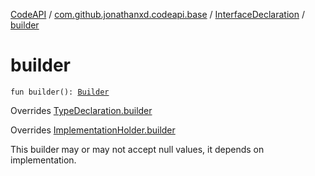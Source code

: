 [CodeAPI](../../index.md) / [com.github.jonathanxd.codeapi.base](../index.md) / [InterfaceDeclaration](index.md) / [builder](.)

# builder

`fun builder(): `[`Builder`](-builder/index.md)

Overrides [TypeDeclaration.builder](../-type-declaration/builder.md)

Overrides [ImplementationHolder.builder](../-implementation-holder/builder.md)

This builder may or may not accept null values, it depends on implementation.

